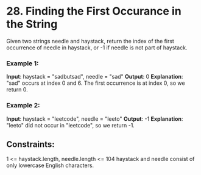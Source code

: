 # 28. Finding the First Occurance in the String

Given two strings needle and haystack, return the index of the first occurrence of needle in haystack, or -1 if needle is not part of haystack.

 

### Example 1:

**Input**: haystack = "sadbutsad", needle = "sad"
**Output**: 0
**Explanation**: "sad" occurs at index 0 and 6.
The first occurrence is at index 0, so we return 0.

### Example 2:

**Input**: haystack = "leetcode", needle = "leeto"
**Output**: -1
**Explanation**: "leeto" did not occur in "leetcode", so we return -1.
 

## Constraints:

1 <= haystack.length, needle.length <= 104
haystack and needle consist of only lowercase English characters.